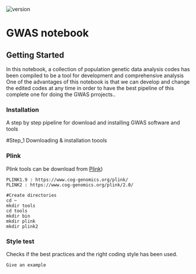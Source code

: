 
![version](https://s3.wp.wsu.edu/uploads/sites/1102/2021/06/Diagram1_new3-e1624318561270-768x402.png)





# GWAS notebook


## Getting Started

In this notebook, a collection of population genetic data analysis codes has been compiled
to be a tool for development and comprehensive analysis One of the advantages of this notebook
is that we can develop and change the edited codes at any 
time in order to have the best pipeline of this complete one for doing the GWAS prrojects..

### Installation

A step by step pipeline for download and installing GWAS software and tools 

#Step_1 Downloading & installation toools

### Plink

 Plink tools can be download from  [Plink](https://www.cog-genomics.org/plink/))

    PLINK1.9 : https://www.cog-genomics.org/plink/
    PLINK2 : https://www.cog-genomics.org/plink/2.0/
    
    #Create directories
    cd ~
    mkdir tools
    cd tools
    mkdir bin
    mkdir plink
    mkdir plink2

### Style test

Checks if the best practices and the right coding style has been used.

    Give an example










